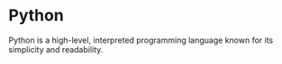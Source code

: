 # Python
Python is a high-level, interpreted programming language known for its simplicity and readability. 
